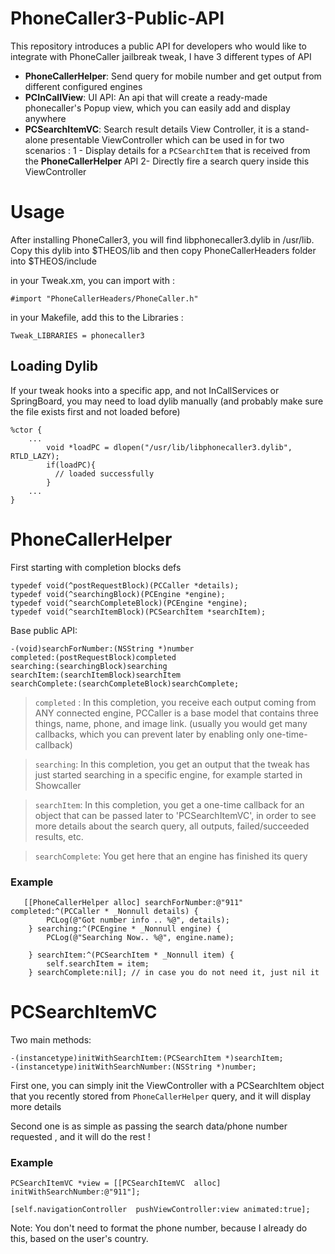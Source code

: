# PhoneCaller3-Public-API
This repository introduces a public API for developers who would like to integrate with PhoneCaller jailbreak tweak, I have 3 different types of API

 - **PhoneCallerHelper**: Send query for mobile number and get output from different configured engines
 - **PCInCallView**: UI API: An api that will create a ready-made phonecaller's Popup view, which you can easily add and display anywhere
 - **PCSearchItemVC**: Search result details View Controller, it is a stand-alone presentable ViewController which can be used in for two scenarios :
  1 - Display details for a `PCSearchItem` that is received from the **PhoneCallerHelper** API
  2- Directly fire a search query inside this ViewController

# Usage

After installing PhoneCaller3, you will find libphonecaller3.dylib in /usr/lib. Copy this dylib into $THEOS/lib 
and then copy PhoneCallerHeaders folder into $THEOS/include

in your Tweak.xm, you can import with : 

    #import "PhoneCallerHeaders/PhoneCaller.h"

in your Makefile, add this to the Libraries :

    Tweak_LIBRARIES = phonecaller3
    
    
## Loading Dylib

If your tweak hooks into a specific app, and not InCallServices or SpringBoard, you may need to load dylib manually (and probably make sure the file exists first and not loaded before)

    %ctor {
        ...
            void *loadPC = dlopen("/usr/lib/libphonecaller3.dylib", RTLD_LAZY);
            if(loadPC){
              // loaded successfully
            }
        ...
    }


# PhoneCallerHelper

First starting with completion blocks defs

    typedef void(^postRequestBlock)(PCCaller *details);
    typedef void(^searchingBlock)(PCEngine *engine);
    typedef void(^searchCompleteBlock)(PCEngine *engine);
    typedef void(^searchItemBlock)(PCSearchItem *searchItem);

Base public API:

    -(void)searchForNumber:(NSString *)number
    completed:(postRequestBlock)completed
    searching:(searchingBlock)searching
    searchItem:(searchItemBlock)searchItem
    searchComplete:(searchCompleteBlock)searchComplete;

    

> `completed` : In this completion, you receive each output coming from ANY connected engine, PCCaller is a base model that contains three things, name, phone, and image link. (usually you would get many callbacks, which you can prevent later by enabling only one-time-callback)

> `searching`: In this completion, you get an output that the tweak has just started searching in a specific engine, for example started in Showcaller

> `searchItem`: In this completion, you get a one-time callback for an object that can be passed later to 'PCSearchItemVC', in order to see more details about the search query, all outputs, failed/succeeded results, etc.

>  `searchComplete`: You get here that an engine has finished its query

### Example

       [[PhoneCallerHelper alloc] searchForNumber:@"911" completed:^(PCCaller * _Nonnull details) {
            PCLog(@"Got number info .. %@", details);
        } searching:^(PCEngine * _Nonnull engine) {
            PCLog(@"Searching Now.. %@", engine.name);
            
        } searchItem:^(PCSearchItem * _Nonnull item) {
            self.searchItem = item;
        } searchComplete:nil]; // in case you do not need it, just nil it


# PCSearchItemVC
Two main methods:

    -(instancetype)initWithSearchItem:(PCSearchItem *)searchItem;
    -(instancetype)initWithSearchNumber:(NSString *)number;

First one, you can simply init the ViewController with a PCSearchItem object that you recently stored from `PhoneCallerHelper` query, and it will display more details

Second one is as simple as passing the search data/phone number requested , and it will do the rest !

### Example

    PCSearchItemVC *view = [[PCSearchItemVC  alloc] initWithSearchNumber:@"911"];
    
    [self.navigationController  pushViewController:view animated:true];


Note: You don't need to format the phone number, because I already do this, based on the user's country.
